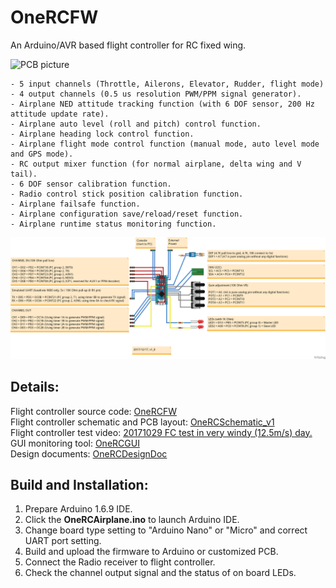 # OneRCFW
An Arduino/AVR based flight controller for RC fixed wing.  
  
  
![PCB picture](OneRCDesignDoc\PCB_block_diagram.png)

    - 5 input channels (Throttle, Ailerons, Elevator, Rudder, flight mode)  
    - 4 output channels (0.5 us resolution PWM/PPM signal generator).  
    - Airplane NED attitude tracking function (with 6 DOF sensor, 200 Hz attitude update rate).
    - Airplane auto level (roll and pitch) control function.  
    - Airplane heading lock control function.  
    - Airplane flight mode control function (manual mode, auto level mode and GPS mode).  
    - RC output mixer function (for normal airplane, delta wing and V tail).  
    - 6 DOF sensor calibration function.  
    - Radio control stick position calibration function.    
    - Airplane failsafe function.  
    - Airplane configuration save/reload/reset function.  
    - Airplane runtime status monitoring function.  
  
  
![Pin assignment picture](OneRCDesignDoc\arduino_flyctrl_layout_20171217_v1_8.png)
  
  
Details:
---------------------
Flight controller source code: [OneRCFW](https://github.com/rollingbug/OneRCFW/tree/master/OneRCFW)  
Flight controller schematic and PCB layout: [OneRCSchematic_v1](https://github.com/rollingbug/OneRCFW/tree/master/OneRCSchematic/OneRCSchematic_v1)  
Flight controller test video: [20171029 FC test in very windy (12.5m/s) day.](https://www.youtube.com/watch?v=OjTpQ1Ft-OE)  
GUI monitoring tool: [OneRCGUI](https://github.com/rollingbug/OneRCFW/tree/master/OneRCGUI)  
Design documents: [OneRCDesignDoc](https://github.com/rollingbug/OneRCFW/tree/master/OneRCDesignDoc)   
  
  
Build and Installation:
---------------------
1. Prepare Arduino 1.6.9 IDE.
2. Click the **OneRCAirplane.ino** to launch Arduino IDE. 
3. Change board type setting to "Arduino Nano" or "Micro" and correct UART port setting.
4. Build and upload the firmware to Arduino or customized PCB.
5. Connect the Radio receiver to flight controller.
6. Check the channel output signal and the status of on board LEDs.





